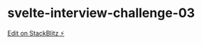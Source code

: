 # svelte-interview-challenge-03

[Edit on StackBlitz ⚡️](https://stackblitz.com/edit/vitejs-vite-fxwaz8)